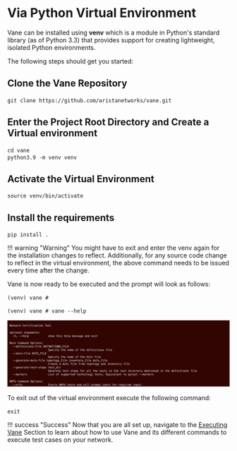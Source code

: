# Via Python Virtual Environment

Vane can be installed using **venv** which is a module in
Python's standard library (as of Python 3.3) that provides
support for creating lightweight, isolated Python environments.

The following steps should get you started:

## Clone the Vane Repository

``` text
git clone https://github.com/aristanetworks/vane.git
```

## Enter the Project Root Directory and Create a Virtual environment

``` text
cd vane
python3.9 -m venv venv
```

## Activate the Virtual Environment

``` text
source venv/bin/activate
```

## Install the requirements

``` text
pip install .
```

!!! warning "Warning"
    You might have to exit and enter the venv again for the
    installation changes to reflect. Additionally, for any
    source code change to reflect in the virtual environment,
    the above command needs to be issued every time after the change.

Vane is now ready to be executed and the prompt will look as follows:

``` text
(venv) vane #
```

```text
(venv) vane # vane --help
```

![Screenshot](../images/cli.png)

To exit out of the virtual environment execute the following command:

``` text
exit
```

!!! success "Success"
    Now that you are all set up, navigate to the
    [Executing Vane](../executing_vane/executing_vane.md)
    Section to learn about how to use Vane and its different commands
    to execute test cases on your network.
